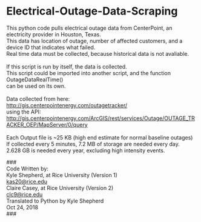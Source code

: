 # Electrical-Outage-Data-Scraping

This python code pulls electrical outage data from CenterPoint, an electricity provider in Houston, Texas. <br/>
This data has location of outage, number of affected customers, and a device ID that indicates what failed. <br/>
Real time data must be collected, because historical data is not avaliable. <br/>
<br/>
If this script is run by itself, the data is collected.<br/>
This script could be imported into another script, and the function <br/>
OutageDataRealTime() <br/>
can be used on its own. <br/>
<br/>
Data collected from here: <br/>
http://gis.centerpointenergy.com/outagetracker/ <br/>
using the API: <br/>
http://gis.centerpointenergy.com/ArcGIS/rest/services/Outage/OUTAGE_TRACKER_OEP/MapServer/0/query <br/>
<br/>
Each Output file is ~25 KB (high end estimate for normal baseline outages) <br/>
If collected every 5 minutes, 7.2 MB of storage are needed every day. <br/>
2.628 GB is needed every year, excluding high intensity events. <br/>

###<br/>
Code Written by:<br/>
Kyle Shepherd, at Rice University (Version 1)<br/>
kas20@rice.edu<br/>
Claire Casey, at Rice University (Version 2)<br/>
clc9@rice.edu<br/>
Translated to Python by Kyle Shepherd<br/>
Oct 24, 2018<br/>
###<br/>
